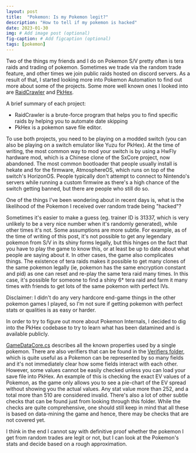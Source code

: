 ```yaml
---
layout: post
title:  "Pokemon: Is my Pokemon legit?"
description: "How to tell if my pokemon is hacked"
date: 2023-01-30
img: # Add image post (optional)
fig-caption: # Add figcaption (optional)
tags: [pokemon]
---
```


Two of the things my friends and I do on Pokemon S/V pretty often is tera raids and trading of pokemon. Sometimes we trade via the random trade feature, and other times we join public raids hosted on discord servers. As a result of that, I started looking more into Pokemon Automation to find out more about some of the projects. Some more well known ones I looked into are <a href="https://github.com/LegoFigure11/RaidCrawler">RaidCrawler</a> and <a href="https://github.com/kwsch/PKHeX">PkHex</a>. 

A brief summary of each project: 
- RaidCrawler is a brute-force program that helps you to find specific raids by helping you to automate date skipping
- PkHex is a pokemon save file editor. 

To use both projects, you need to be playing on a modded switch (you can also be playing on a switch emulator like Yuzu for PkHex). At the time of writing, the most common way to mod your switch is by using a HwFly hardware mod, which is a Chinese clone of the SxCore project, now abandoned. The most common bootloader that people usually install is hekate and for the firmware, AtmosphereOS, which runs on top of the switch's HorizonOS. People typically don't attempt to connect to Nintendo's servers while running a custom firmwire as there's a high chance of the switch getting banned, but there are people who still do so. 

One of the things I've been wondering about in recent days is, what is the likelihood of the Pokemon I received over random trade being "hacked"? 

Sometimes it's easier to make a guess (eg. trainer ID is 31337, which is very unlikely to be a very nice number when it's randomly generated), while other times it's not. Some assumptions are more subtle. For example, as of the time of writing of this post, it's not possible to get any legendary pokemon from S/V in its shiny forms legally, but this hinges on the fact that you have to play the game to know this, or at least be up to date about what people are saying about it. In other cases, the game also complicates things. The existence of tera raids makes it possible to get many clones of the same pokemon legally (ie, pokemon has the same encryption constant and pid) as one can reset and re-play the same tera raid many times. In this case, it's possible for someone to find a shiny 6* tera raid and farm it many times with friends to get lots of the same pokemon with perfect IVs. 

Disclaimer: I didn't do any very hardcore end-game things in the other pokemon games I played, so I'm not sure if getting pokemon with perfect stats or qualities is as easy or harder.

In order to try to figure out more about Pokemon Internals, I decided to dig into the PkHex codebase to try to learn what has been datamined and is available publicly.

<a href="https://github.com/kwsch/PKHeX/blob/master/PKHeX.Core/PKM/HOME/GameDataCore.cs">GameDataCore.cs</a> describes all the known properties used by a single pokemon. There are also verifiers that can be found in the <a href="https://github.com/kwsch/PKHeX/blob/master/PKHeX.Core/Legality/Verifiers/">Verifiers folder</a>, which is quite useful as a Pokemon can be represented by so many fields and it's not immediately clear how some fields interact with each other. However, some values cannot be easily checked unless you can load your save file into PkHex. An example of this is checking the exact EV values of a Pokemon, as the game only allows you to see a pie-chart of the EV spread without showing you the actual values. Any stat value more than 252, and a total more than 510 are considered invalid. There's also a lot of other subtle checks that can be found just from looking through this folder. While the checks are quite comprehensive, one should still keep in mind that all these is based on data-mining the game and hence, there may be checks that are not covered yet. 

I think in the end I cannot say with definitive proof whether the pokemon I get from random trades are legit or not, but I can look at the Pokemon's stats and decide based on a rough approximation. 